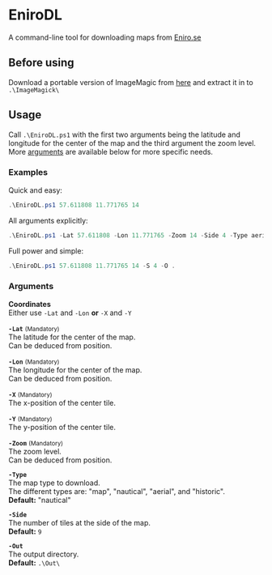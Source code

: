 # EniroDL

A command-line tool for downloading maps from [Eniro.se](https://eniro.se/)

## Before using

Download a portable version of ImageMagic from [here](https://imagemagick.org/script/download.php)
and extract it in to `.\ImageMagick\`

## Usage

Call `.\EniroDL.ps1` with the first two arguments being the latitude and
longitude for the center of the map and the third argument the zoom level. More
[arguments](#Arguments) are available below for more specific needs.

### Examples

Quick and easy:
```PowerShell
.\EniroDL.ps1 57.611808 11.771765 14
```

All arguments explicitly:
```PowerShell
.\EniroDL.ps1 -Lat 57.611808 -Lon 11.771765 -Zoom 14 -Side 4 -Type aerial -Out .
```

Full power and simple:
```PowerShell
.\EniroDL.ps1 57.611808 11.771765 14 -S 4 -O .
```

### Arguments

**Coordinates**  
Either use `-Lat` and `-Lon` **or** `-X` and `-Y`

**`-Lat`** <small>(Mandatory)</small>  
The latitude for the center of the map.  
Can be deduced from position.

**`-Lon`** <small>(Mandatory)</small>  
The longitude for the center of the map.  
Can be deduced from position.

**`-X`** <small>(Mandatory)</small>  
The x-position of the center tile.

**`-Y`** <small>(Mandatory)</small>  
The y-position of the center tile.

**`-Zoom`** <small>(Mandatory)</small>  
The zoom level.  
Can be deduced from position.

**`-Type`**  
The map type to download.  
The different types are: "map", "nautical", "aerial", and "historic".  
**Default:** "nautical"

**`-Side`**  
The number of tiles at the side of the map.  
**Default:** `9`

**`-Out`**  
The output directory.  
**Default:** `.\Out\`